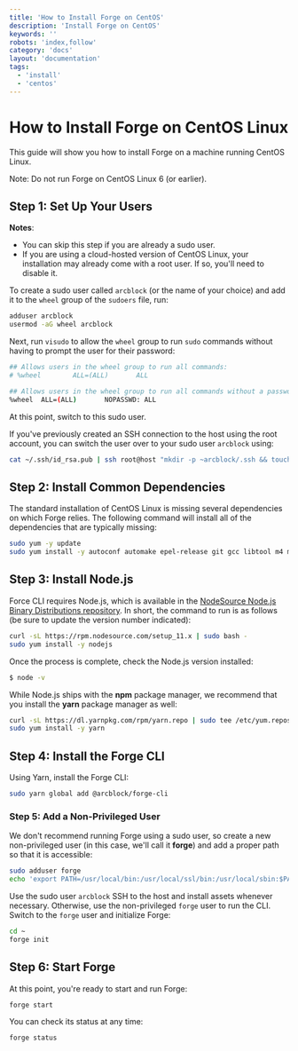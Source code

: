 ```yaml
---
title: 'How to Install Forge on CentOS'
description: 'Install Forge on CentOS'
keywords: ''
robots: 'index,follow'
category: 'docs'
layout: 'documentation'
tags:
  - 'install'
  - 'centos'
---
```

# How to Install Forge on CentOS Linux

This guide will show you how to install Forge on a machine running CentOS Linux.

Note: Do not run Forge on CentOS Linux 6 (or earlier).

## Step 1: Set Up Your Users

**Notes**:

* You can skip this step if you are already a sudo user.
* If you are using a cloud-hosted version of CentOS Linux, your installation may already come with a root user. If so, you'll need to disable it.

To create a sudo user called `arcblock` (or the name of your choice) and add it to the `wheel` group of the `sudoers` file, run:

```bash
adduser arcblock
usermod -aG wheel arcblock
```

Next, run `visudo` to allow the `wheel` group to run `sudo` commands without having to prompt the user for their password:

```bash
## Allows users in the wheel group to run all commands:
# %wheel        ALL=(ALL)       ALL

## Allows users in the wheel group to run all commands without a password
%wheel  ALL=(ALL)       NOPASSWD: ALL
```

At this point, switch to this sudo user.

If you've previously created an SSH connection to the host using the root account, you can switch the user over to your sudo user `arcblock` using:

```bash
cat ~/.ssh/id_rsa.pub | ssh root@host "mkdir -p ~arcblock/.ssh && touch ~arcblock/.ssh/authorized_keys && chown -R arcblock ~arcblock/.ssh && chmod -R go= ~arcblock/.ssh && cat >> ~/.ssh/authorized_keys"
```

## Step 2: Install Common Dependencies

The standard installation of CentOS Linux is missing several dependencies on which Forge relies. The following command will install all of the dependencies that are typically missing:

```bash
sudo yum -y update
sudo yum install -y autoconf automake epel-release git gcc libtool m4 make ncurses-devel openssl-devel perl-core rpm-build tar vim wget zlib-devel
```

## Step 3: Install Node.js

Force CLI requires Node.js, which is available in the [NodeSource Node.js Binary Distributions repository](https://github.com/nodesource/distributions). In short, the command to run is as follows (be sure to update the version number indicated):

```bash
curl -sL https://rpm.nodesource.com/setup_11.x | sudo bash -
sudo yum install -y nodejs
```

Once the process is complete, check the Node.js version installed:

```bash
$ node -v
```

While Node.js ships with the **npm** package manager, we recommend that you install the **yarn** package manager as well:

```bash
curl -sL https://dl.yarnpkg.com/rpm/yarn.repo | sudo tee /etc/yum.repos.d/yarn.repo
sudo yum install -y yarn
```

## Step 4: Install the Forge CLI

Using Yarn, install the Forge CLI:

```bash
sudo yarn global add @arcblock/forge-cli
```

### Step 5: Add a Non-Privileged User

We don't recommend running Forge using a sudo user, so create a new non-privileged user (in this case, we'll call it **forge**) and add a proper path so that it is accessible:

```bash
sudo adduser forge
echo 'export PATH=/usr/local/bin:/usr/local/ssl/bin:/usr/local/sbin:$PATH' | sudo tee --append ~forge/.bashrc
```

Use the sudo user `arcblock` SSH to the host and install assets whenever necessary. Otherwise, use the non-privileged `forge` user to run the CLI. Switch to the `forge` user and initialize Forge:

```bash
cd ~
forge init
```

## Step 6: Start Forge

At this point, you're ready to start and run Forge:

```shell
forge start
```

You can check its status at any time:

```shell
forge status
```